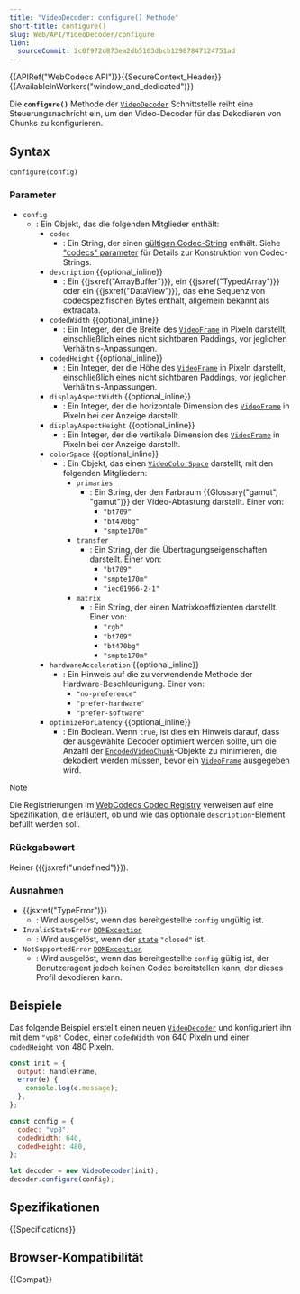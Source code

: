 ```yaml
---
title: "VideoDecoder: configure() Methode"
short-title: configure()
slug: Web/API/VideoDecoder/configure
l10n:
  sourceCommit: 2c0f972d873ea2db5163dbcb12987847124751ad
---
```


{{APIRef("WebCodecs API")}}{{SecureContext_Header}}{{AvailableInWorkers("window_and_dedicated")}}

Die **`configure()`** Methode der [`VideoDecoder`](/de/docs/Web/API/VideoDecoder) Schnittstelle reiht eine Steuerungsnachricht ein, um den Video-Decoder für das Dekodieren von Chunks zu konfigurieren.

## Syntax

```js-nolint
configure(config)
```

### Parameter

- `config`
  - : Ein Objekt, das die folgenden Mitglieder enthält:
    - `codec`
      - : Ein String, der einen [gültigen Codec-String](https://www.w3.org/TR/webcodecs-codec-registry/#video-codec-registry) enthält. Siehe ["codecs" parameter](/de/docs/Web/Media/Guides/Formats/codecs_parameter#codec_options_by_container) für Details zur Konstruktion von Codec-Strings.
    - `description` {{optional_inline}}
      - : Ein {{jsxref("ArrayBuffer")}}, ein {{jsxref("TypedArray")}} oder ein {{jsxref("DataView")}}, das eine Sequenz von codecspezifischen Bytes enthält, allgemein bekannt als extradata.
    - `codedWidth` {{optional_inline}}
      - : Ein Integer, der die Breite des [`VideoFrame`](/de/docs/Web/API/VideoFrame) in Pixeln darstellt, einschließlich eines nicht sichtbaren Paddings, vor jeglichen Verhältnis-Anpassungen.
    - `codedHeight` {{optional_inline}}
      - : Ein Integer, der die Höhe des [`VideoFrame`](/de/docs/Web/API/VideoFrame) in Pixeln darstellt, einschließlich eines nicht sichtbaren Paddings, vor jeglichen Verhältnis-Anpassungen.
    - `displayAspectWidth` {{optional_inline}}
      - : Ein Integer, der die horizontale Dimension des [`VideoFrame`](/de/docs/Web/API/VideoFrame) in Pixeln bei der Anzeige darstellt.
    - `displayAspectHeight` {{optional_inline}}
      - : Ein Integer, der die vertikale Dimension des [`VideoFrame`](/de/docs/Web/API/VideoFrame) in Pixeln bei der Anzeige darstellt.
    - `colorSpace` {{optional_inline}}
      - : Ein Objekt, das einen [`VideoColorSpace`](/de/docs/Web/API/VideoColorSpace) darstellt, mit den folgenden Mitgliedern:
        - `primaries`
          - : Ein String, der den Farbraum {{Glossary("gamut", "gamut")}} der Video-Abtastung darstellt. Einer von:
            - `"bt709"`
            - `"bt470bg"`
            - `"smpte170m"`
        - `transfer`
          - : Ein String, der die Übertragungseigenschaften darstellt. Einer von:
            - `"bt709"`
            - `"smpte170m"`
            - `"iec61966-2-1"`
        - `matrix`
          - : Ein String, der einen Matrixkoeffizienten darstellt. Einer von:
            - `"rgb"`
            - `"bt709"`
            - `"bt470bg"`
            - `"smpte170m"`
    - `hardwareAcceleration` {{optional_inline}}
      - : Ein Hinweis auf die zu verwendende Methode der Hardware-Beschleunigung. Einer von:
        - `"no-preference"`
        - `"prefer-hardware"`
        - `"prefer-software"`
    - `optimizeForLatency` {{optional_inline}}
      - : Ein Boolean. Wenn `true`, ist dies ein Hinweis darauf, dass der ausgewählte Decoder optimiert werden sollte, um die Anzahl der [`EncodedVideoChunk`](/de/docs/Web/API/EncodedVideoChunk)-Objekte zu minimieren, die dekodiert werden müssen, bevor ein [`VideoFrame`](/de/docs/Web/API/VideoFrame) ausgegeben wird.

> [!NOTE]
> Die Registrierungen im [WebCodecs Codec Registry](https://www.w3.org/TR/webcodecs-codec-registry/#audio-codec-registry) verweisen auf eine Spezifikation, die erläutert, ob und wie das optionale `description`-Element befüllt werden soll.

### Rückgabewert

Keiner ({{jsxref("undefined")}}).

### Ausnahmen

- {{jsxref("TypeError")}}
  - : Wird ausgelöst, wenn das bereitgestellte `config` ungültig ist.
- `InvalidStateError` [`DOMException`](/de/docs/Web/API/DOMException)
  - : Wird ausgelöst, wenn der [`state`](/de/docs/Web/API/VideoDecoder/state) `"closed"` ist.
- `NotSupportedError` [`DOMException`](/de/docs/Web/API/DOMException)
  - : Wird ausgelöst, wenn das bereitgestellte `config` gültig ist, der Benutzeragent jedoch keinen Codec bereitstellen kann, der dieses Profil dekodieren kann.

## Beispiele

Das folgende Beispiel erstellt einen neuen [`VideoDecoder`](/de/docs/Web/API/VideoDecoder) und konfiguriert ihn mit dem `"vp8"` Codec, einer `codedWidth` von 640 Pixeln und einer `codedHeight` von 480 Pixeln.

```js
const init = {
  output: handleFrame,
  error(e) {
    console.log(e.message);
  },
};

const config = {
  codec: "vp8",
  codedWidth: 640,
  codedHeight: 480,
};

let decoder = new VideoDecoder(init);
decoder.configure(config);
```

## Spezifikationen

{{Specifications}}

## Browser-Kompatibilität

{{Compat}}
